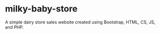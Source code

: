 # milky-baby-store
A simple dairy store sales website created using Bootstrap, HTML, CS, JS, and PHP.
